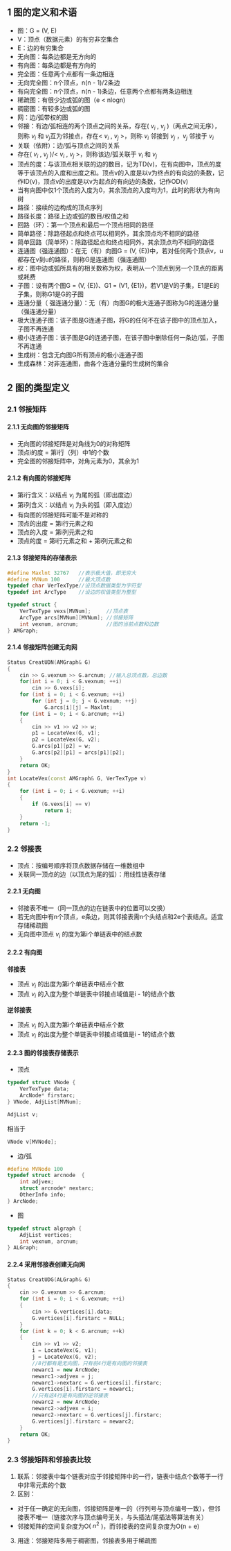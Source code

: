 ## 1 图的定义和术语
- 图：G = (V, E)
- V：顶点（数据元素）的有穷非空集合
- E：边的有穷集合
- 无向图：每条边都是无方向的
- 有向图：每条边都是有方向的
- 完全图：任意两个点都有一条边相连
- 无向完全图：n个顶点，n(n - 1)/2条边
- 有向完全图：n个顶点，n(n - 1)条边，任意两个点都有两条边相连
- 稀疏图：有很少边或弧的图（e < nlogn)
- 稠密图：有较多边或弧的图
- 网：边/弧带权的图
- 邻接：有边/弧相连的两个顶点之间的关系，存在( $v_i$ , $v_j$ )（两点之间无序），则称 $v_i$ 和 $v_j$互为邻接点，存在< $v_i$ , $v_j$ >，则称 $v_i$ 邻接到 $v_j$ ，$v_j$ 邻接于 $v_i$
- 关联（依附）：边/弧与顶点之间的关系
- 存在( $v_i$ , $v_j$ )/< $v_i$ , $v_j$ >，则称该边/弧关联于 $v_i$ 和 $v_j$
- 顶点的度：与该顶点相关联的边的数目，记为TD(v)，在有向图中，顶点的度等于该顶点的入度和出度之和。顶点v的入度是以v为终点的有向边的条数，记作ID(v)，顶点v的出度是以v为起点的有向边的条数，记作OD(v)
- 当有向图中仅1个顶点的入度为0，其余顶点的入度均为1，此时的形状为有向树
- 路径：接续的边构成的顶点序列
- 路径长度：路径上边或弧的数目/权值之和
- 回路（环）：第一个顶点和最后一个顶点相同的路径
- 简单路径：除路径起点和终点可以相同外，其余顶点均不相同的路径
- 简单回路（简单环）：除路径起点和终点相同外，其余顶点均不相同的路径
- 连通图（强连通图）：在无（有）向图G = (V, {E})中，若对任何两个顶点v，u都存在v到u的路径，则称G是连通图（强连通图）
- 权：图中边或弧所具有的相关数称为权，表明从一个顶点到另一个顶点的距离或耗费
- 子图：设有两个图G = (V, {E})、G1 = (V1, {E1})，若V1是V的子集，E1是E的子集，则称G1是G的子图
- 连通分量（ 强连通分量）：无（有）向图G的极大连通子图称为G的连通分量（强连通分量）
- 极大连通子图：该子图是G连通子图，将G的任何不在该子图中的顶点加入，子图不再连通
- 极小连通子图：该子图是G的连通子图，在该子图中删除任何一条边/弧，子图不再连通
- 生成树：包含无向图G所有顶点的极小连通子图
- 生成森林：对非连通图，由各个连通分量的生成树的集合
## 2 图的类型定义
### 2.1 邻接矩阵
#### 2.1.1 无向图的邻接矩阵
- 无向图的邻接矩阵是对角线为0的对称矩阵
- 顶点i的度 = 第i行（列）中1的个数
- 完全图的邻接矩阵中，对角元素为0，其余为1
#### 2.1.2 有向图的邻接矩阵
- 第i行含义：以结点 $v_i$ 为尾的弧（即出度边）
- 第i列含义：以结点 $v_i$ 为头的弧（即入度边）
- 有向图的邻接矩阵可能不是对称的
- 顶点的出度 = 第i行元素之和
- 顶点的入度 = 第i列元素之和
- 顶点的度 = 第i行元素之和 + 第i列元素之和
#### 2.1.3 邻接矩阵的存储表示
~~~cpp
#define Maxlnt 32767   //表示极大值，即无穷大
#define MVNum 100      //最大顶点数
typedef char VerTexType//设顶点数据类型为字符型
typedef int ArcType    //设边的权值类型为整型

typedef struct {
	VerTexType vexs[MVNum];     //顶点表
	ArcType arcs[MVNum][MVNum]; //邻接矩阵
	int vexnum, arcnum;         //图的当前点数和边数
} AMGraph;
~~~
#### 2.1.4 邻接矩阵创建无向网
~~~cpp
Status CreatUDN(AMGraph& G)
{
	cin >> G.vexnum >> G.arcnum; //输入总顶点数，总边数
	for(int i = 0; i < G.vexnum; ++i)
		cin >> G.vexs[i];
	for (int i = 0; i < G.vexnum; ++i)
		for (int j = 0; j < G.vexnum; ++j)
			G.arcs[i][j] = Maxlnt;
	for (int i = 0; i < G.arcnum; ++i)
	{
		cin >> v1 >> v2 >> w;
		p1 = LocateVex(G, v1);
		p2 = LocateVex(G, v2);
		G.arcs[p1][p2] = w;
		G.arcs[p2][p1] = arcs[p1][p2];
	}
	return OK;
}
int LocateVex(const AMGraph& G, VerTexType v)
{
	for (int i = 0; i < G.vexnum; ++i)
	{
		if (G.vexs[i] == v)
			return i;
	}
	return -1;
}
~~~
### 2.2 邻接表
- 顶点：按编号顺序将顶点数据存储在一维数组中
- 关联同一顶点的边（以顶点为尾的弧）：用线性链表存储

#### 2.2.1 无向图
- 邻接表不唯一（同一顶点的边在链表中的位置可以交换）
- 若无向图中有n个顶点，e条边，则其邻接表需n个头结点和2e个表结点。适宜存储稀疏图
- 无向图中顶点 $v_i$ 的度为第i个单链表中的结点数  
#### 2.2.2 有向图

**邻接表**

- 顶点 $v_i$ 的出度为第i个单链表中结点个数
- 顶点 $v_i$ 的入度为整个单链表中邻接点域值是i - 1的结点个数

**逆邻接表**
- 顶点 $v_i$ 的入度为第i个单链表中结点个数
- 顶点 $v_i$ 的出度为整个单链表中邻接点域值是i - 1的结点个数
#### 2.2.3 图的邻接表存储表示
- 顶点
~~~cpp
typedef struct VNode {
	VerTexType data;
	ArcNode* firstarc;
} VNode, AdjList[MVNum];
~~~
~~~cpp
AdjList v;
~~~
相当于
~~~cpp
VNode v[MVNode];
~~~
- 边/弧
~~~cpp
#define MVNode 100
typedef struct arcnode  {
	int adjvex;
	struct arcnode* nextarc;
	OtherInfo info;
} ArcNode;
~~~
- 图
~~~cpp
typedef struct algraph {
	AdjList vertices;
	int vexnum, arcnum;
} ALGraph;
~~~
#### 2.2.4 采用邻接表创建无向网
~~~cpp
Status CreatUDG(ALGraph& G)
{
	cin >> G.vexnum >> G.arcnum;
	for (int i = 0; i < G.vexnum; ++i)
	{
		cin >> G.vertices[i].data;
		G.vertices[i].firstarc = NULL;
	}
	for (int k = 0; k < G.arcnum; ++k)
	{
		cin >> v1 >> v2;
		i = LocateVex(G, v1);
		j = LocateVex(G, v2);
		//8行都有是无向图，只有前4行是有向图的邻接表
		newarc1 = new ArcNode;
		newarc1->adjvex = j;
		newarc1->nextarc = G.vertices[i].firstarc;
		G.vertices[i].firstarc = newarc1;
		//只有这4行是有向图的逆邻接表
		newarc2 = new ArcNode;
		newarc2->adjvex = i;
		newarc2->nextarc = G.vertices[j].firstarc;
		G.vertices[j].firstarc = newarc2;
	}
	return OK;
}
~~~
### 2.3 邻接矩阵和邻接表比较
1. 联系：邻接表中每个链表对应于邻接矩阵中的一行，链表中结点个数等于一行中非零元素的个数
2. 区别：
- 对于任一确定的无向图，邻接矩阵是唯一的（行列号与顶点编号一致），但邻接表不唯一（链接次序与顶点编号无关，与头插法/尾插法等算法有关）
- 邻接矩阵的空间复杂度为O( $n^2$ )，而邻接表的空间复杂度为O(n + e)
3. 用途：邻接矩阵多用于稠密图，邻接表多用于稀疏图

